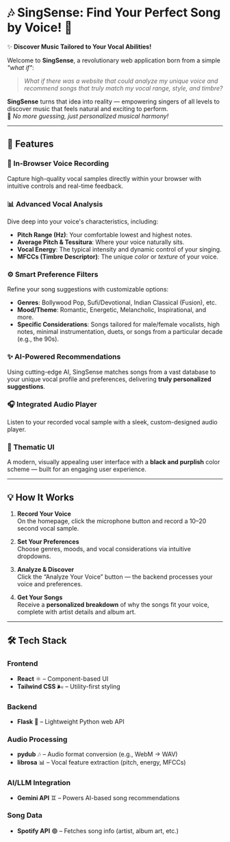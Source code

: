 # 🎶 SingSense: Find Your Perfect Song by Voice! 🎤

✨ **Discover Music Tailored to Your Vocal Abilities!**

Welcome to **SingSense**, a revolutionary web application born from a simple _"what if"_:

> _What if there was a website that could analyze my unique voice and recommend songs that truly match my vocal range, style, and timbre?_

**SingSense** turns that idea into reality — empowering singers of all levels to discover music that feels natural and exciting to perform.  
🎯 _No more guessing, just personalized musical harmony!_

---

## 🌟 Features

### 🎤 In-Browser Voice Recording

Capture high-quality vocal samples directly within your browser with intuitive controls and real-time feedback.

### 📊 Advanced Vocal Analysis

Dive deep into your voice's characteristics, including:

- **Pitch Range (Hz)**: Your comfortable lowest and highest notes.
- **Average Pitch & Tessitura**: Where your voice naturally sits.
- **Vocal Energy**: The typical intensity and dynamic control of your singing.
- **MFCCs (Timbre Descriptor)**: The unique _color_ or _texture_ of your voice.

### ⚙️ Smart Preference Filters

Refine your song suggestions with customizable options:

- **Genres**: Bollywood Pop, Sufi/Devotional, Indian Classical (Fusion), etc.
- **Mood/Theme**: Romantic, Energetic, Melancholic, Inspirational, and more.
- **Specific Considerations**: Songs tailored for male/female vocalists, high notes, minimal instrumentation, duets, or songs from a particular decade (e.g., the 90s).

### ✨ AI-Powered Recommendations

Using cutting-edge AI, SingSense matches songs from a vast database to your unique vocal profile and preferences, delivering **truly personalized suggestions**.

### 🎧 Integrated Audio Player

Listen to your recorded vocal sample with a sleek, custom-designed audio player.

### 🎨 Thematic UI

A modern, visually appealing user interface with a **black and purplish** color scheme — built for an engaging user experience.

---

## 💡 How It Works

1. **Record Your Voice**  
   On the homepage, click the microphone button and record a 10–20 second vocal sample.

2. **Set Your Preferences**  
   Choose genres, moods, and vocal considerations via intuitive dropdowns.

3. **Analyze & Discover**  
   Click the “Analyze Your Voice” button — the backend processes your voice and preferences.

4. **Get Your Songs**  
   Receive a **personalized breakdown** of why the songs fit your voice, complete with artist details and album art.

---

## 🛠️ Tech Stack

### Frontend

- **React** ⚛️ – Component-based UI
- **Tailwind CSS** 🌬️ – Utility-first styling

### Backend

- **Flask** 🐍 – Lightweight Python web API

### Audio Processing

- **pydub** 🎶 – Audio format conversion (e.g., WebM → WAV)
- **librosa** 📊 – Vocal feature extraction (pitch, energy, MFCCs)

### AI/LLM Integration

- **Gemini API** ♊ – Powers AI-based song recommendations

### Song Data

- **Spotify API** 🟢 – Fetches song info (artist, album art, etc.)
